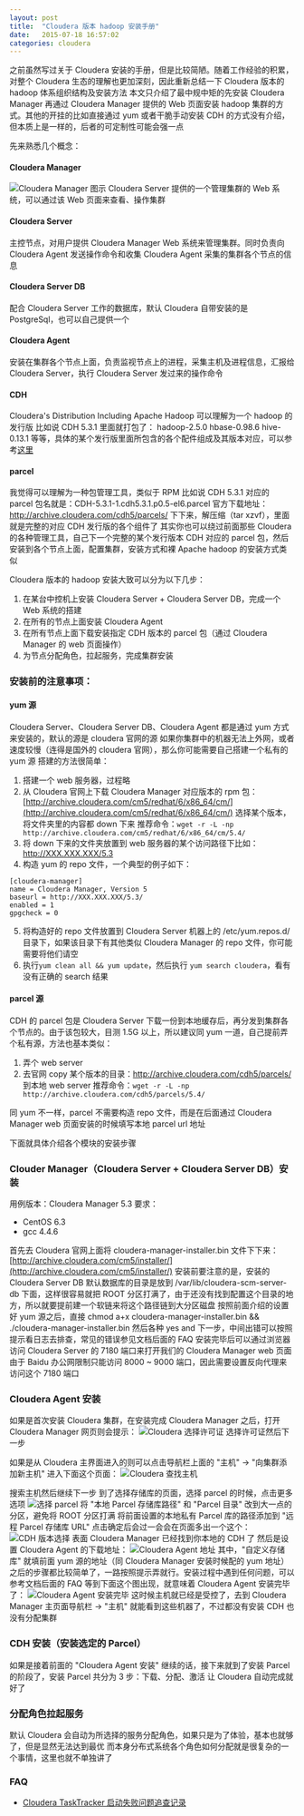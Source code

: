 ```yaml
---
layout: post
title:  "Cloudera 版本 hadoop 安装手册"
date:   2015-07-18 16:57:02
categories: cloudera
---
```


之前虽然写过关于 Cloudera 安装的手册，但是比较简陋。随着工作经验的积累，对整个 Cloudera 生态的理解也更加深刻，因此重新总结一下 Cloudera 版本的 hadoop 体系组织结构及安装方法
本文只介绍了最中规中矩的先安装 Cloudera Manager 再通过 Cloudera Manager 提供的 Web 页面安装 hadoop 集群的方式。其他的开挂的比如直接通过 yum 或者干脆手动安装 CDH 的方式没有介绍，但本质上是一样的，后者的可定制性可能会强一点

先来熟悉几个概念：
#### Cloudera Manager
![Cloudera Manager 图示](/images/cloudera-manager-example.png)
Cloudera Server 提供的一个管理集群的 Web 系统，可以通过该 Web 页面来查看、操作集群

#### Cloudera Server
主控节点，对用户提供 Cloudera Manager Web 系统来管理集群。同时负责向 Cloudera Agent 发送操作命令和收集 Cloudera Agent 采集的集群各个节点的信息

#### Cloudera Server DB
配合 Cloudera Server 工作的数据库，默认 Cloudera 自带安装的是 PostgreSql，也可以自己提供一个

#### Cloudera Agent
安装在集群各个节点上面，负责监视节点上的进程，采集主机及进程信息，汇报给 Cloudera Server，执行 Cloudera Server 发过来的操作命令

#### CDH
Cloudera's Distribution Including Apache Hadoop
可以理解为一个 hadoop 的发行版
比如说 CDH 5.3.1 里面就打包了：
     hadoop-2.5.0
     hbase-0.98.6
     hive-0.13.1
等等，具体的某个发行版里面所包含的各个配件组成及其版本对应，可以参考[这里](http://archive.cloudera.com/cdh5/cdh/5/)

#### parcel
我觉得可以理解为一种包管理工具，类似于 RPM
比如说 CDH 5.3.1 对应的 parcel 包名就是：CDH-5.3.1-1.cdh5.3.1.p0.5-el6.parcel
官方下载地址：http://archive.cloudera.com/cdh5/parcels/
下下来，解压缩（tar xzvf），里面就是完整的对应 CDH 发行版的各个组件了
其实你也可以绕过前面那些 Cloudera 的各种管理工具，自己下一个完整的某个发行版本 CDH 对应的 parcel 包，然后安装到各个节点上面，配置集群，安装方式和裸 Apache hadoop 的安装方式类似

Cloudera 版本的 hadoop 安装大致可以分为以下几步：

1. 在某台中控机上安装 Cloudera Server + Cloudera Server DB，完成一个 Web 系统的搭建
2. 在所有的节点上面安装 Cloudera Agent
3. 在所有节点上面下载安装指定 CDH 版本的 parcel 包（通过 Cloudera Manager 的 web 页面操作）
4. 为节点分配角色，拉起服务，完成集群安装

### 安装前的注意事项：
#### yum 源
Cloudera Server、Cloudera Server DB、Cloudera Agent 都是通过 yum 方式来安装的，默认的源是 cloudera 官网的源
如果你集群中的机器无法上外网，或者速度较慢（连得是国外的 cloudera 官网），那么你可能需要自己搭建一个私有的 yum 源
搭建的方法很简单：

1. 搭建一个 web 服务器，过程略
2. 从 Cloudera 官网上下载 Cloudera Manager 对应版本的 rpm 包：[http://archive.cloudera.com/cm5/redhat/6/x86_64/cm/](http://archive.cloudera.com/cm5/redhat/6/x86_64/cm/)
   选择某个版本，将文件夹里的内容都 down 下来
   推荐命令：```wget -r -L -np http://archive.cloudera.com/cm5/redhat/6/x86_64/cm/5.4/```
3. 将 down 下来的文件夹放置到 web 服务器的某个访问路径下比如：http://XXX.XXX.XXX/5.3
4. 构造 yum 的 repo 文件，一个典型的例子如下：

```
[cloudera-manager]
name = Cloudera Manager, Version 5
baseurl = http://XXX.XXX.XXX/5.3/
enabled = 1
gpgcheck = 0
```
5. 将构造好的 repo 文件放置到 Cloudera Server 机器上的 /etc/yum.repos.d/ 目录下，如果该目录下有其他类似 Cloudera Manager 的 repo 文件，你可能需要将他们请空
6. 执行`yum clean all && yum update`，然后执行 `yum search cloudera`，看有没有正确的 search 结果

#### parcel 源
CDH 的 parcel 包是 Cloudera Server 下载一份到本地缓存后，再分发到集群各个节点的。由于该包较大，目测 1.5G 以上，所以建议同 yum 一道，自己提前弄个私有源，方法也基本类似：

1. 弄个 web server
2. 去官网 copy 某个版本的目录：http://archive.cloudera.com/cdh5/parcels/ 到本地 web server
   推荐命令：```wget -r -L -np http://archive.cloudera.com/cdh5/parcels/5.4/```


同 yum 不一样，parcel 不需要构造 repo 文件，而是在后面通过 Cloudera Manager web 页面安装的时候填写本地 parcel url 地址

下面就具体介绍各个模块的安装步骤

### Clouder Manager（Cloudera Server + Cloudera Server DB）安装
用例版本：Cloudera Manager 5.3
要求：
* CentOS 6.3
* gcc 4.4.6

首先去 Cloudera 官网上面将 cloudera-manager-installer.bin 文件下下来：[http://archive.cloudera.com/cm5/installer/](http://archive.cloudera.com/cm5/installer/)
安装前要注意的是，安装的 Cloudera Server DB 默认数据库的目录是放到 /var/lib/cloudera-scm-server-db 下面，这样很容易就把 ROOT 分区打满了，由于还没有找到配置这个目录的地方，所以就要提前建一个软链来将这个路径链到大分区磁盘
按照前面介绍的设置好 yum 源之后，直接 chmod a+x cloudera-manager-installer.bin  && ./cloudera-manager-installer.bin 
然后各种 yes and 下一步，中间出错可以按照提示看日志去排查，常见的错误参见文档后面的 FAQ
安装完毕后可以通过浏览器访问 Cloudera Server 的 7180 端口来打开我们的 Cloudera Manager web 页面
由于 Baidu 办公网限制只能访问 8000 ~ 9000 端口，因此需要设置反向代理来访问这个 7180 端口

### Cloudera Agent 安装
如果是首次安装 Cloudera 集群，在安装完成 Cloudera Manager 之后，打开 Cloudera Manager 网页则会提示：
![Cloudera 选择许可证](/images/cloudera-manager-edition.png)
选择许可证然后下一步

如果是从 Cloudera 主界面进入的则可以点击导航栏上面的 "主机" -> "向集群添加新主机"
进入下面这个页面：
![Cloudera 查找主机](/images/cloudera-manager-search-hosts.png)

搜索主机然后继续下一步
到了选择存储库的页面，选择 parcel 的时候，点击更多选项
![选择 parcel](/images/cloudera-manager-choice-parcel.png)
将 "本地 Parcel 存储库路径" 和 "Parcel 目录" 改到大一点的分区，避免将 ROOT 分区打满
将前面设置的本地私有 Parcel 库的路径添加到 "远程 Parcel 存储库 URL"
点击确定后会过一会会在页面多出一个这个：
![CDH 版本选择](/images/cloudera-manager-found-cdh.png)
表面 Cloudera Manager 已经找到你本地的 CDH 了
然后是设置 Cloudera Agent 的下载地址：
![Cloudera Agent 地址](/images/cloudera-manager-agent-setting.png)
其中，"自定义存储库" 就填前面 yum 源的地址（同 Cloudera Manager 安装时候配的 yum 地址）
之后的步骤都比较简单了，一路按照提示弄就行。安装过程中遇到任何问题，可以参考文档后面的 FAQ
等到下面这个图出现，就意味着 Cloudera Agent 安装完毕了：
![Cloudera Agent 安装完毕](/images/cloudera-manager-agent-installed.png)
这时候主机就已经是受控了，去到 Cloudera Manager 主页面导航栏 -> "主机" 就能看到这些机器了，不过都没有安装 CDH 也没有分配集群

### CDH 安装（安装选定的 Parcel）
如果是接着前面的 "Cloudera Agent 安装" 继续的话，接下来就到了安装 Parcel 的阶段了，安装 Parcel 共分为 3 步：下载、分配、激活
让 Cloudera 自动完成就好了

### 分配角色拉起服务
默认 Cloudera 会自动为所选择的服务分配角色，如果只是为了体验，基本也就够了，但是显然无法达到最优
而本身分布式系统各个角色如何分配就是很复杂的一个事情，这里也就不单独讲了

### FAQ
* [Cloudera TaskTracker 启动失败问题追查记录](/blog/2014/09/17/cloudera-tasktracker-start-error/)

[jekyll-gh]: https://github.com/jekyll/jekyll
[jekyll]:    http://jekyllrb.com

